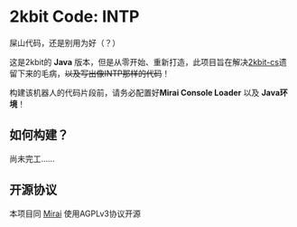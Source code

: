 # 2kbit Code: INTP
屎山代码，还是别用为好（？）

这是2kbit的 **Java** 版本，但是从零开始、重新打造，此项目旨在解决[2kbit-cs](https://github.com/Abjust/2kbit-cs)遗留下来的毛病，~~以及写出像INTP那样的代码~~！

构建该机器人的代码片段前，请务必配置好**Mirai Console Loader** 以及 **Java环境**！

## 如何构建？
尚未完工……
## 开源协议
本项目同 [Mirai](https://github.com/mamoe/mirai) 使用AGPLv3协议开源


